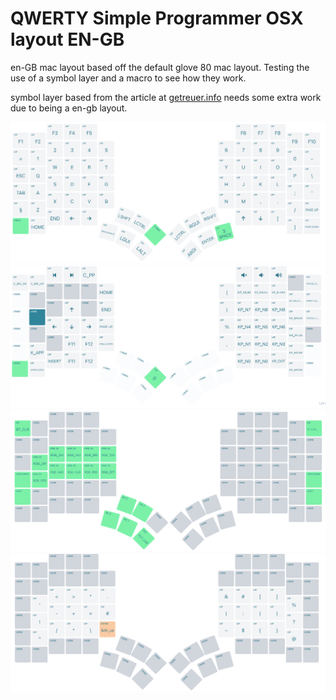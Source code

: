 # QWERTY Simple Programmer OSX layout EN-GB

en-GB mac layout based off the default glove 80 mac layout. Testing the use of a symbol layer and a macro to see how they work.

symbol layer based from the article at [getreuer.info](https://getreuer.info/posts/keyboards/symbol-layer/index.html) needs some extra work due to being a en-gb layout.

![layer 0](/images/layer_0.png)
![layer 1](/images/layer_1.png)
![layer 2](/images/layer_2.png)
![layer 3](/images/layer_3.png)
